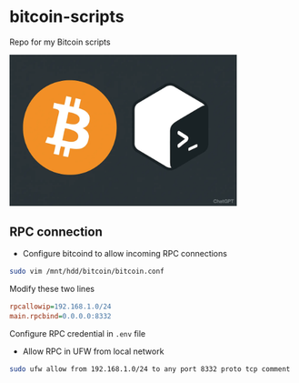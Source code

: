 # bitcoin-scripts

Repo for my Bitcoin scripts

<img src="images/bitcoin-scripts.webp" width="400"/>

## RPC connection

- Configure bitcoind to allow incoming RPC connections

```bash
sudo vim /mnt/hdd/bitcoin/bitcoin.conf
```

Modify these two lines

```ini
rpcallowip=192.168.1.0/24
main.rpcbind=0.0.0.0:8332
```

Configure RPC credential in `.env` file

- Allow RPC in UFW from local network

```bash
sudo ufw allow from 192.168.1.0/24 to any port 8332 proto tcp comment 'Allow Bitcoin RPC from local network' && sudo ufw reload
```

